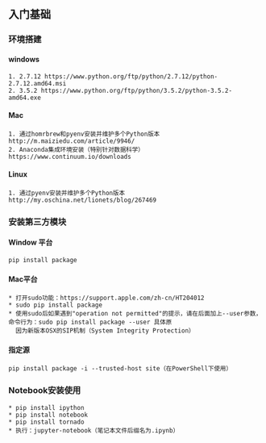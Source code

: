 ## 入门基础
### 环境搭建
#### windows
    1. 2.7.12 https://www.python.org/ftp/python/2.7.12/python-2.7.12.amd64.msi
    2. 3.5.2 https://www.python.org/ftp/python/3.5.2/python-3.5.2-amd64.exe
#### Mac
    1. 通过homrbrew和pyenv安装并维护多个Python版本 http://m.maiziedu.com/article/9946/
    2. Anaconda集成环境安装（特别针对数据科学）https://www.continuum.io/downloads
#### Linux
    1. 通过pyenv安装并维护多个Python版本 http://my.oschina.net/lionets/blog/267469
### 安装第三方模块
#### Window 平台
    pip install package
#### Mac平台
    * 打开sudo功能：https://support.apple.com/zh-cn/HT204012
    * sudo pip install package
    * 使用sudo后如果遇到"operation not permitted"的提示，请在后面加上--user参数，命令行为：sudo pip install package --user 具体原
      因为新版本OSX的SIP机制（System Integrity Protection）
#### 指定源
    pip install package -i --trusted-host site（在PowerShell下使用）
### Notebook安装使用
    * pip install ipython
    * pip install notebook
    * pip install tornado
    * 执行：jupyter-notebook（笔记本文件后缀名为.ipynb）






